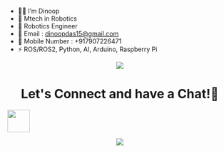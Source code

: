 - 🧑‍💼 I’m Dinoop
- 🏫 Mtech in Robotics
- 🤖 Robotics Engineer
- 📧 Email : dinoopdas15@gmail.com
- 📱 Mobile Number : +917907226471
- ⚡ ROS/ROS2, Python, AI, Arduino, Raspberry Pi

<p align="center">
  <img src="https://capsule-render.vercel.app/api?type=waving&color=gradient&text=Hello!&height=100&section=header"/>
</p>

<h1 align="center">
  Let's Connect and have a Chat!💬
</h1>

<a href="https://www.linkedin.com/in/dinoop-n-267905151">
  <img height="50" src="https://user-images.githubusercontent.com/46517096/166973395-19676cd8-f8ec-4abf-83ff-da8243505b82.png"/>
</a>
</p>

<p align="center">
  <img src="https://capsule-render.vercel.app/api?type=waving&color=gradient&height=100&section=footer"/>
</p>

